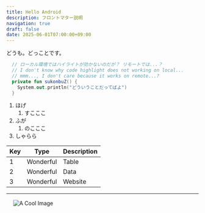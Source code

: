 ```yaml
---
title: Hello Android
description: フロントマター説明
navigation: true
draft: false
date: 2025-06-01T07:00:00+09:00
---
```


どうも。どっことです。


```kt [main.kt] {3-4} meta-info=val
  // ローカル環境ではハイライトが効かないのだが？ リモートでは...？
  // I don't know why code highlight does not working on local...
  // mmm..., I don't care because it works on remote...?
  private fun sukonbuZ() {
    System.out.println("どういうことだってばよ")
  }
```

1. ほげ
    1. すこここ
2. ふが
    1. のこここ
3. しゃらら


| Key | Type      | Description |
| --- | --------- | ----------- |
| 1   | Wonderful | Table       |
| 2   | Wonderful | Data        |
| 3   | Wonderful | Website     |

---
　
![A Cool Image](https://nuxt.com/assets/design-kit/icon-green.png)